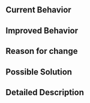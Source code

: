 <!--- Provide a general summary of the issue in the Title above -->

## Current Behavior
<!--- Tell us what should happen -->

## Improved Behavior
<!--- Tell us what happens instead of the expected behavior -->

## Reason for change
<!--- Explain why this is necessary -->

## Possible Solution
<!--- Not obligatory, but suggest a fix/reason for the bug, -->

## Detailed Description
<!--- Provide a detailed description of the change or addition you are proposing -->
